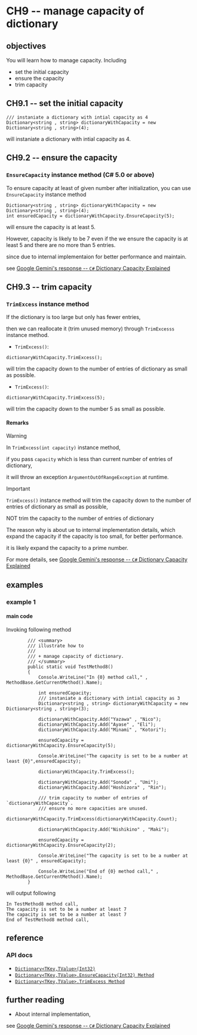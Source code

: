 # CH9 -- manage capacity of dictionary
## objectives
You will learn how to manage capacity. Including

+ set the initial capacity
+ ensure the capacity
+ trim capacity

## CH9.1 -- set the initial capacity

```
/// instaniate a dictionary with intial capacity as 4
Dictionary<string , string> dictionaryWithCapacity = new Dictionary<string , string>(4);
```

will instaniate a dictionary with intial capacity as 4.

## CH9.2 -- ensure the capacity
### `EnsureCapacity` instance method (C# 5.0 or above)
To ensure capacity at least of given number after initialization, you can use `EnsureCapacity` instance method

```
Dictionary<string , string> dictionaryWithCapacity = new Dictionary<string , string>(4);
int ensuredCapacity = dictionaryWithCapacity.EnsureCapacity(5);
```

will ensure the capacity is at least 5. 

However, capacity is likely to be 7 even if the we ensure the capacity is at least 5 and there are no more than 5 entries.

since due to internal implementaion for better performance and maintain.

see [Google Gemini's response -- `C#` Dictionary Capacity Explained](https://g.co/gemini/share/e4b5d675176e)

## CH9.3 -- trim capacity
### `TrimExcess` instance method

If the dictionary is too large but only has fewer entries,

then we can reallocate it (trim unused memory) through `TrimExcesss` instance method.

+ `TrimExcess()`:
   
```
dictionaryWithCapacity.TrimExcess();
```

will trim the capacity down to the number of entries of dictionary as small as possible.

+ `TrimExcess()`:

```
dictionaryWithCapacity.TrimExcess(5);
```

will trim the capacity down to the number 5 as small as possible.

#### Remarks

> [!WARNING]
> In `TrimExcess(int capacity)` instance method,
>
> if you pass `capacity` which is less than current number of entries of dictionary,
>
> it will throw an exception `ArgumentOutOfRangeException` at runtime.

> [!IMPORTANT]
> `TrimExcess()` instance method will trim the capacity down to the number of entries of dictionary as small as possible,
>
> NOT trim the capacity to the number of entries of dictionary
>
> The reason why is about ue to internal implementation details, which expand the capacity if the capacity is too small, for better performance.
>
> it is likely expand the capacity to a prime number.
> 
> For more details, see [Google Gemini's response -- `C#` Dictionary Capacity Explained](https://g.co/gemini/share/e4b5d675176e)

## examples
### example 1
#### main code
Invoking following method

```
        /// <summary>
        /// illustrate how to
        /// 
        /// + manage capacity of dictionary.
        /// </summary>
        public static void TestMethod8()
        {
            Console.WriteLine("In {0} method call," , MethodBase.GetCurrentMethod().Name);

            int ensuredCapacity;
            /// instaniate a dictionary with intial capacity as 3
            Dictionary<string , string> dictionaryWithCapacity = new Dictionary<string , string>(3);

            dictionaryWithCapacity.Add("Yazawa" , "Nico");
            dictionaryWithCapacity.Add("Ayase" , "Eli");
            dictionaryWithCapacity.Add("Minami" , "Kotori");

            ensuredCapacity = dictionaryWithCapacity.EnsureCapacity(5);

            Console.WriteLine("The capacity is set to be a number at least {0}",ensuredCapacity);

            dictionaryWithCapacity.TrimExcess();

            dictionaryWithCapacity.Add("Sonoda" , "Umi");
            dictionaryWithCapacity.Add("Hoshizora" , "Rin");

            /// trim capacity to number of entries of `dictionaryWithCapacity`.
            /// ensure no more capacities are unused.
            dictionaryWithCapacity.TrimExcess(dictionaryWithCapacity.Count);

            dictionaryWithCapacity.Add("Nishikino" , "Maki");

            ensuredCapacity = dictionaryWithCapacity.EnsureCapacity(2);

            Console.WriteLine("The capacity is set to be a number at least {0}" , ensuredCapacity);

            Console.WriteLine("End of {0} method call," , MethodBase.GetCurrentMethod().Name);
        }
```

will output following

```
In TestMethod8 method call,
The capacity is set to be a number at least 7
The capacity is set to be a number at least 7
End of TestMethod8 method call,
```

## reference
### API docs
+ [`Dictionary<TKey,TValue>(Int32)`](https://learn.microsoft.com/en-us/dotnet/api/system.collections.generic.dictionary-2.-ctor?view=net-8.0#system-collections-generic-dictionary-2-ctor(system-int32))
+ [`Dictionary<TKey,TValue>.EnsureCapacity(Int32) Method`](https://learn.microsoft.com/en-us/dotnet/api/system.collections.generic.dictionary-2.ensurecapacity?view=net-8.0)
+ [`Dictionary<TKey,TValue>.TrimExcess Method`](https://learn.microsoft.com/en-us/dotnet/api/system.collections.generic.dictionary-2.trimexcess?view=net-8.0)

## further reading
+ About internal implementation,

see [Google Gemini's response -- `C#` Dictionary Capacity Explained](https://g.co/gemini/share/e4b5d675176e)
